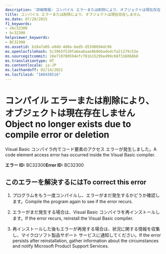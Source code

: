 ```yaml
---
description: '詳細情報: コンパイル エラーまたは削除により、オブジェクトは現在存在しません'
title: コンパイル エラーまたは削除により、オブジェクトは現在存在しません
ms.date: 07/20/2015
f1_keywords:
- vbc32300
- bc32300
helpviewer_keywords:
- BC32300
ms.assetid: b18a7a05-a9dd-4d0a-bed5-d5398894dc96
ms.openlocfilehash: 5c3965f539fa6ea6aae8b0b6adedcfa21279c53e
ms.sourcegitcommit: 10e719780594efc781b15295e499c66f316068b8
ms.translationtype: HT
ms.contentlocale: ja-JP
ms.lasthandoff: 02/14/2021
ms.locfileid: "100438516"
---
```

# <a name="object-no-longer-exists-due-to-compile-error-or-deletion"></a><span data-ttu-id="e252e-103">コンパイル エラーまたは削除により、オブジェクトは現在存在しません</span><span class="sxs-lookup"><span data-stu-id="e252e-103">Object no longer exists due to compile error or deletion</span></span>

<span data-ttu-id="e252e-104">Visual Basic コンパイラ内でコード要素のアクセス エラーが発生しました。</span><span class="sxs-lookup"><span data-stu-id="e252e-104">A code element access error has occurred inside the Visual Basic compiler.</span></span>  
  
 <span data-ttu-id="e252e-105">**エラー ID:** BC32300</span><span class="sxs-lookup"><span data-stu-id="e252e-105">**Error ID:** BC32300</span></span>  
  
## <a name="to-correct-this-error"></a><span data-ttu-id="e252e-106">このエラーを解決するには</span><span class="sxs-lookup"><span data-stu-id="e252e-106">To correct this error</span></span>  
  
1. <span data-ttu-id="e252e-107">プログラムをもう一度コンパイルし、エラーがまだ発生するかどうか確認します。</span><span class="sxs-lookup"><span data-stu-id="e252e-107">Compile the program again to see if the error recurs.</span></span>  
  
2. <span data-ttu-id="e252e-108">エラーがまだ発生する場合は、Visual Basic コンパイラを再インストールします。</span><span class="sxs-lookup"><span data-stu-id="e252e-108">If the error recurs, reinstall the Visual Basic compiler.</span></span>  
  
3. <span data-ttu-id="e252e-109">再インストールした後もエラーが再発する場合は、状況に関する情報を収集し、マイクロソフト製品サポート サービスに通知してください。</span><span class="sxs-lookup"><span data-stu-id="e252e-109">If the error persists after reinstallation, gather information about the circumstances and notify Microsoft Product Support Services.</span></span>  
